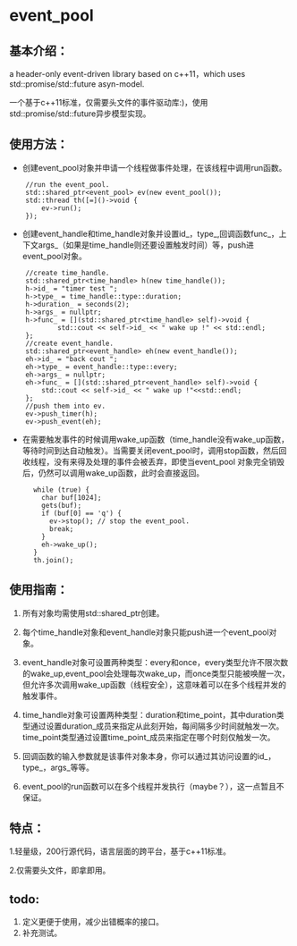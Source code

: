 # event_pool

## 基本介绍：

a header-only event-driven library based on c++11，which uses std::promise/std::future asyn-model.

一个基于c++11标准，仅需要头文件的事件驱动库:)，使用std::promise/std::future异步模型实现。

## 使用方法：

* 创建event_pool对象并申请一个线程做事件处理，在该线程中调用run函数。
```
    //run the event_pool.
    std::shared_ptr<event_pool> ev(new event_pool());
    std::thread th([=]()->void {
        ev->run();
    });
```
* 创建event_handle和time_handle对象并设置id_，type_,回调函数func_，上下文args_（如果是time_handle则还要设置触发时间）等，push进event_pool对象。
```
    //create time_handle.
    std::shared_ptr<time_handle> h(new time_handle());
    h->id_ = "timer test ";
    h->type_ = time_handle::type::duration;
    h->duration_ = seconds(2);
    h->args_ = nullptr;
    h->func_ = [](std::shared_ptr<time_handle> self)->void {
            std::cout << self->id_ << " wake up !" << std::endl;
    };
    //create event_handle.
    std::shared_ptr<event_handle> eh(new event_handle());
    eh->id_ = "back cout ";
    eh->type_ = event_handle::type::every;
    eh->args_ = nullptr;
    eh->func_ = [](std::shared_ptr<event_handle> self)->void {
        std::cout << self->id_ << " wake up !"<<std::endl;
    };
    //push them into ev.
    ev->push_timer(h);
    ev->push_event(eh);
 ```
* 在需要触发事件的时候调用wake_up函数（time_handle没有wake_up函数，等待时间到达自动触发）。当需要关闭event_pool时，调用stop函数，然后回收线程，没有来得及处理的事件会被丢弃，即使当event_pool
对象完全销毁后，仍然可以调用wake_up函数，此时会直接返回。
 ```
       while (true) {
         char buf[1024];
         gets(buf);
         if (buf[0] == 'q') {
           ev->stop(); // stop the event_pool.
           break;
         }
         eh->wake_up();
       }
       th.join();
 ```
 
## 使用指南：

1. 所有对象均需使用std::shared_ptr创建。

2. 每个time_handle对象和event_handle对象只能push进一个event_pool对象。

3. event_handle对象可设置两种类型：every和once，every类型允许不限次数的wake_up,event_pool会处理每次wake_up，而once类型只能被唤醒一次，但允许多次调用wake_up函数（线程安全），这意味着可以在多个线程并发的触发事件。

4. time_handle对象可设置两种类型：duration和time_point，其中duration类型通过设置duration_成员来指定从此刻开始，每间隔多少时间就触发一次。time_point类型通过设置time_point_成员来指定在哪个时刻仅触发一次。

5. 回调函数的输入参数就是该事件对象本身，你可以通过其访问设置的id_，type_，args_等等。

6. event_pool的run函数可以在多个线程并发执行（maybe？），这一点暂且不保证。

## 特点：

1.轻量级，200行源代码，语言层面的跨平台，基于c++11标准。

2.仅需要头文件，即拿即用。

## todo:
1. 定义更便于使用，减少出错概率的接口。
2. 补充测试。
